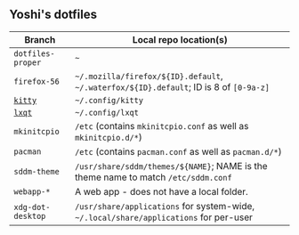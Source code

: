 ## Yoshi's dotfiles

Branch | Local repo location(s)
---|---
`dotfiles-proper` | `~`
`firefox-56` | `~/.mozilla/firefox/${ID}.default`, `~/.waterfox/${ID}.default`; ID is 8 of `[0-9a-z]`
[`kitty`](https://github.com/kovidgoyal/kitty) | `~/.config/kitty`
[`lxqt`](https://github.com/lxde/lxqt) | `~/.config/lxqt`
`mkinitcpio` | `/etc` (contains `mkinitcpio.conf` as well as `mkinitcpio.d/*`)
`pacman` | `/etc` (contains `pacman.conf` as well as `pacman.d/*`)
`sddm-theme` | `/usr/share/sddm/themes/${NAME}`; NAME is the theme name to match `/etc/sddm.conf`
`webapp-*` | A web app - does not have a local folder.
`xdg-dot-desktop` | `/usr/share/applications` for system-wide, `~/.local/share/applications` for per-user
